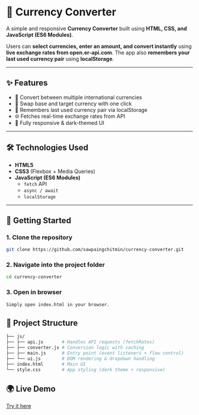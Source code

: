 # 💱 Currency Converter

A simple and responsive **Currency Converter** built using **HTML, CSS, and JavaScript (ES6 Modules)**.

Users can **select currencies, enter an amount, and convert instantly** using **live exchange rates from open.er-api.com**.
The app also **remembers your last used currency pair** using **localStorage**.

---

## ✨ Features

- 🔄 Convert between multiple international currencies
- 🔁 Swap base and target currency with one click
- 💾 Remembers last used currency pair via localStorage
- 🌐 Fetches real-time exchange rates from API
- 📱 Fully responsive & dark-themed UI

---

## 🛠️ Technologies Used

- **HTML5**
- **CSS3** (Flexbox + Media Queries)
- **JavaScript (ES6 Modules)**
    -  `fetch` API
    - `async / await`
    - `localStorage`

---

## 🚀 Getting Started

### 1. Clone the repository

```bash
git clone https://github.com/sawpaingchitmin/currency-converter.git
```

### 2. Navigate into the project folder
```bash
cd currency-converter
```

### 3. Open in browser
```bash
Simply open index.html in your browser.
```

## 📂 Project Structure
```bash
├── js/
├── ├── api.js       # Handles API requests (fetchRates)
├── ├── converter.js # Conversion logic with caching
├── ├── main.js      # Entry point (event listeners + flow control)
├── └── ui.js        # DOM rendering & dropdown handling
├── index.html       # Main UI
└── style.css        # App styling (dark theme + responsive)
```

## 🌍 Live Demo
[Try it here](https://currency-converter-5wam.onrender.com/) 

